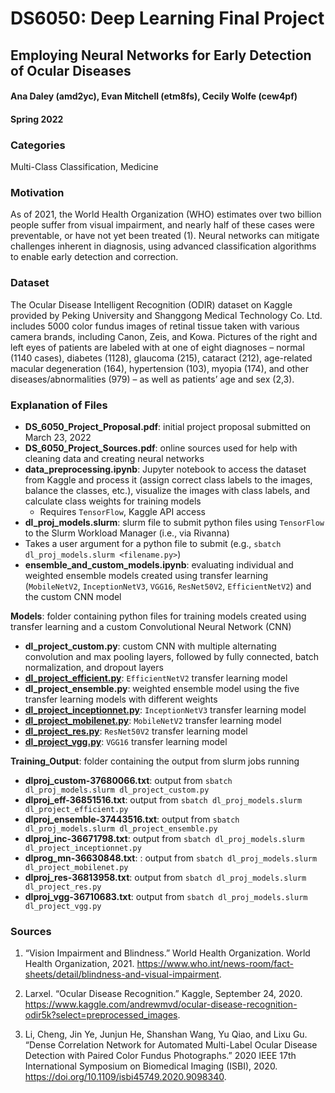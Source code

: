 # **DS6050: Deep Learning Final Project**

## **Employing Neural Networks for Early Detection of Ocular Diseases**

#### Ana Daley (amd2yc), Evan Mitchell (etm8fs), Cecily Wolfe (cew4pf)

#### Spring 2022

### **Categories**
Multi-Class Classification, Medicine

### **Motivation**
As of 2021, the World Health Organization (WHO) estimates over two billion people suffer from visual impairment, and nearly half of these cases were preventable, or have not yet been treated (1). Neural networks can mitigate challenges inherent in diagnosis, using advanced classification algorithms to enable early detection and correction.

### **Dataset**
The Ocular Disease Intelligent Recognition (ODIR) dataset on Kaggle provided by Peking University and Shanggong Medical Technology Co. Ltd. includes 5000 color fundus images of retinal tissue taken with various camera brands, including Canon, Zeis, and Kowa. Pictures of the right and left eyes of patients are labeled with at one of eight diagnoses – normal (1140 cases), diabetes (1128), glaucoma (215), cataract (212), age-related macular degeneration (164), hypertension (103), myopia (174), and other diseases/abnormalities (979) – as well as patients’ age and sex (2,3).


### **Explanation of Files**
* **DS_6050_Project_Proposal.pdf**: initial project proposal submitted on March 23, 2022
* **DS_6050_Project_Sources.pdf**: online sources used for help with cleaning data and creating neural networks
* **data_preprocessing.ipynb**: Jupyter notebook to access the dataset from Kaggle and process it (assign correct class labels to the images, balance the classes, etc.), visualize the images with class labels, and calculate class weights for training models
  * Requires `TensorFlow`, Kaggle API access
* **dl_proj_models.slurm**: slurm file to submit python files using `TensorFlow` to the Slurm Workload Manager (i.e., via Rivanna)
 * Takes a user argument for a python file to submit (e.g., `sbatch dl_proj_models.slurm <filename.py>`)
* **ensemble_and_custom_models.ipynb**: evaluating individual and weighted ensemble models created using transfer learning (`MobileNetV2`, `InceptionNetV3`, `VGG16`, `ResNet50V2`, `EfficientNetV2`) and the custom CNN model

**Models**: folder containing python files for training models created using transfer learning and a custom Convolutional Neural Network (CNN)
 * **dl_project_custom.py**: custom CNN with multiple alternating convolution and max pooling layers, followed by fully connected, batch normalization, and dropout layers
 * **[dl_project_efficient.py](https://www.tensorflow.org/api_docs/python/tf/keras/applications/efficientnet_v2/EfficientNetV2L)**: `EfficientNetV2` transfer learning model
 * **dl_project_ensemble.py**: weighted ensemble model using the five transfer learning models with different weights
 * **[dl_project_inceptionnet.py](https://www.tensorflow.org/api_docs/python/tf/keras/applications/inception_v3/InceptionV3)**: `InceptionNetV3` transfer learning model
 * **[dl_project_mobilenet.py](https://www.tensorflow.org/api_docs/python/tf/keras/applications/mobilenet_v2/MobileNetV2)**: `MobileNetV2` transfer learning model
 * **[dl_project_res.py](https://www.tensorflow.org/api_docs/python/tf/keras/applications/resnet_v2/ResNet50V2)**: `ResNet50V2` transfer learning model
 * **[dl_project_vgg.py](https://www.tensorflow.org/api_docs/python/tf/keras/applications/vgg16/VGG16)**: `VGG16` transfer learning model

**Training_Output**: folder containing the output from slurm jobs running
* **dlproj_custom-37680066.txt**: output from `sbatch dl_proj_models.slurm dl_project_custom.py`
* **dlproj_eff-36851516.txt**: output from `sbatch dl_proj_models.slurm dl_project_efficient.py`
* **dlproj_ensemble-37443516.txt**: output from `sbatch dl_proj_models.slurm dl_project_ensemble.py`
* **dlproj_inc-36671798.txt**: output from `sbatch dl_proj_models.slurm dl_project_inceptionnet.py`
* **dlprog_mn-36630848.txt**: : output from `sbatch dl_proj_models.slurm dl_project_mobilenet.py`
* **dlproj_res-36813958.txt**: output from `sbatch dl_proj_models.slurm dl_project_res.py`
* **dlproj_vgg-36710683.txt**: output from `sbatch dl_proj_models.slurm dl_project_vgg.py`


### **Sources**
1. “Vision Impairment and Blindness.” World Health Organization. World Health Organization, 2021. https://www.who.int/news-room/fact-sheets/detail/blindness-and-visual-impairment.

2. Larxel. “Ocular Disease Recognition.” Kaggle, September 24, 2020. https://www.kaggle.com/andrewmvd/ocular-disease-recognition-odir5k?select=preprocessed_images.

3. Li, Cheng, Jin Ye, Junjun He, Shanshan Wang, Yu Qiao, and Lixu Gu. “Dense Correlation Network for Automated Multi-Label Ocular Disease Detection with Paired Color Fundus Photographs.” 2020 IEEE 17th International Symposium on Biomedical Imaging (ISBI), 2020. https://doi.org/10.1109/isbi45749.2020.9098340.
